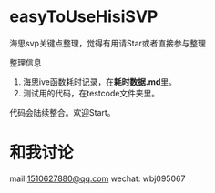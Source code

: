 # easyToUseHisiSVP

海思svp关键点整理，觉得有用请Star或者直接参与整理

整理信息

1. 海思ive函数耗时记录，在**耗时数据.md**里。
2. 测试用的代码，在testcode文件夹里。

代码会陆续整合。欢迎Start。
# 和我讨论
mail:1510627880@qq.com
wechat: wbj095067
